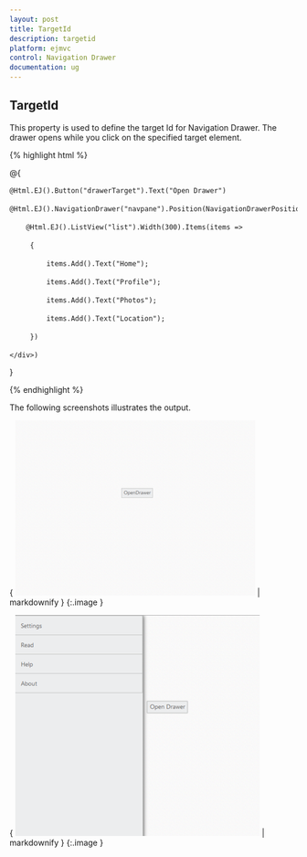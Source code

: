 ```yaml
---
layout: post
title: TargetId
description: targetid
platform: ejmvc
control: Navigation Drawer
documentation: ug
---
```


## TargetId

This property is used to define the target Id for Navigation Drawer. The drawer opens while you click on the specified target element.



{% highlight html %}

@{

    @Html.EJ().Button("drawerTarget").Text("Open Drawer")

    @Html.EJ().NavigationDrawer("navpane").Position(NavigationDrawerPosition.Fixed).TargetId("drawerTarget").ContentTemplate(@<div>

        @Html.EJ().ListView("list").Width(300).Items(items =>

         {

             items.Add().Text("Home");

             items.Add().Text("Profile");

             items.Add().Text("Photos");

             items.Add().Text("Location");

         })

    </div>)

}

<style>

    #drawerTarget {

        top: 200px;

        left: 600px;

        position: absolute;

    }

</style>



{% endhighlight %}



The following screenshots illustrates the output.

{ ![](TargetId_images/TargetId_img1.png) | markdownify }
{:.image }




{ ![](TargetId_images/TargetId_img2.png) | markdownify }
{:.image }


